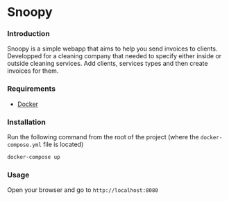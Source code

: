 # Snoopy
### Introduction

Snoopy is a simple webapp that aims to help you send invoices to clients.
Developped for a cleaning company that needed to specify either inside or outside cleaning services.
Add clients, services types and then create invoices for them.

### Requirements

- [Docker](https://www.docker.com/)

### Installation

Run the following command from the root of the project (where the `docker-compose.yml` file is located)

```bash
docker-compose up
```

### Usage

Open your browser and go to `http://localhost:8080`